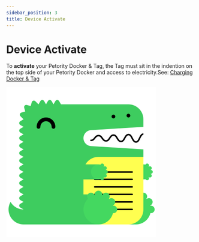 ```yaml
---
sidebar_position: 3
title: Device Activate
---
```


# Device Activate
To **activate** your Petority Docker & Tag, the Tag must sit in the indention on the top side of your Petority Docker and access to electricity.See: [Charging Docker & Tag](/docs/devices/battery-charging/battery-charging)

![activate](/img/logo.svg)

